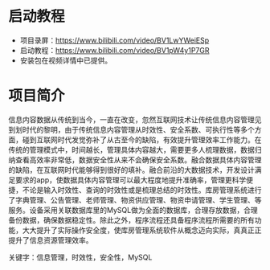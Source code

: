 # 启动教程

- 项目录屏：https://www.bilibili.com/video/BV1LwYWeiESp
- 启动教程：https://www.bilibili.com/video/BV1pW4y1P7GR
- 安装包在视频详情中已提供。

# 项目简介
信息内容数据从传统到当今，一直在改变，忽然互联网技术让传统信息内容管理见到划时代的黎明，由于传统信息内容管理从时效性、安全系数、可执行性等多个方面，碰到互联网时代发觉弥补了从古至今的缺陷，有效提升管理效率工作能力。在传统的管理模式中，时间越长，管理具体内容越大，需要更多人梳理数据，数据归纳查看高效率非常低，数据安全性从来不会确保安全系数。融合数据具体内容管理的缺陷，在互联网时代能够得到很好的填补。融合前沿的大数据技术，开发设计满足要求的app，使数据具体内容管理可以最大程度地提升准确率，管理更科学便捷，不论是输入时效性、查询的时效性或是梳理总结的时效性。库房管理系统进行了字典管理、公告管理、老师管理、物资供应管理、物资申请管理、学生管理、等服务。设备采用关联数据库里的MySQL做为全面的数据库，合理存放数据，合理备份数据，确保数据稳定性。除此之外，程序流程还具备程序流程所需要的所有功能，大大提升了实际操作安全度，使库房管理系统软件从概念迈向实际，真真正正提升了信息资源管理效率。

关键字：信息管理，时效性，安全性，MySQL
